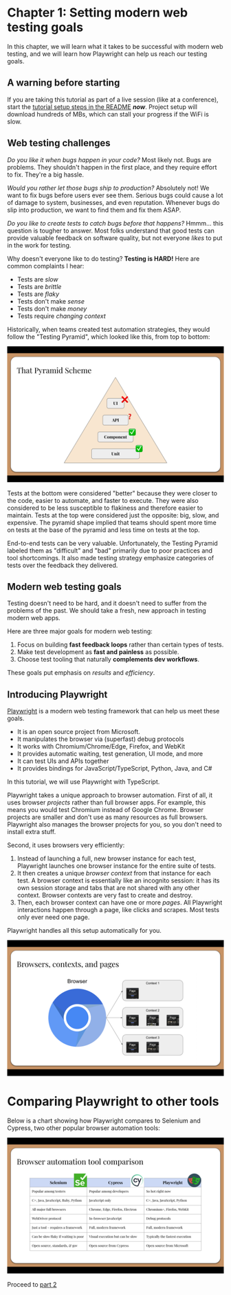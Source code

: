 # Chapter 1: Setting modern web testing goals

In this chapter,
we will learn what it takes to be successful with modern web testing,
and we will learn how Playwright can help us reach our testing goals.


## A warning before starting

If you are taking this tutorial as part of a live session (like at a conference),
start the [tutorial setup steps in the README](../README.md#tutorial-setup) ***now***.
Project setup will download hundreds of MBs, which can stall your progress if the WiFi is slow.


## Web testing challenges

*Do you like it when bugs happen in your code?*
Most likely not.
Bugs are problems.
They shouldn't happen in the first place,
and they require effort to fix.
They're a big hassle.

*Would you rather let those bugs ship to production?*
Absolutely not!
We want to fix bugs before users ever see them.
Serious bugs could cause a lot of damage to system, businesses, and even reputation.
Whenever bugs do slip into production, we want to find them and fix them ASAP.

*Do you like to create tests to catch bugs before that happens?*
Hmmm... this question is tougher to answer.
Most folks understand that good tests can provide valuable feedback on software quality,
but not everyone *likes* to put in the work for testing.

Why doesn't everyone like to do testing?
**Testing is HARD!**
Here are common complaints I hear:

* Tests are *slow*
* Tests are *brittle*
* Tests are *flaky*
* Tests don't make *sense*
* Tests don't make *money*
* Tests require *changing context*

Historically, when teams created test automation strategies, they would follow the "Testing Pyramid",
which looked like this, from top to bottom:

![Testing Pyramid](images/ch01/testing-pyramid.png)

Tests at the bottom were considered "better" because they were closer to the code, easier to automate, and faster to execute.
They were also considered to be less susceptible to flakiness and therefore easier to maintain.
Tests at the top were considered just the opposite: big, slow, and expensive.
The pyramid shape implied that teams should spent more time on tests at the base of the pyramid and less time on tests at the top.

End-to-end tests can be very valuable.
Unfortunately, the Testing Pyramid labeled them as "difficult" and "bad" primarily due to poor practices and tool shortcomings.
It also made testing strategy emphasize categories of tests over the feedback they delivered.


## Modern web testing goals

Testing doesn't need to be hard, and it doesn't need to suffer from the problems of the past.
We should take a fresh, new approach in testing modern web apps.

Here are three major goals for modern web testing:

1. Focus on building **fast feedback loops** rather than certain types of tests.
2. Make test development as **fast and painless** as possible.
3. Choose test tooling that naturally **complements dev workflows**.

These goals put emphasis on *results* and *efficiency*.


## Introducing Playwright

[Playwright](https://playwright.dev/) is a modern web testing framework that can help us meet these goals.

* It is an open source project from Microsoft.
* It manipulates the browser via (superfast) debug protocols
* It works with Chromium/Chrome/Edge, Firefox, and WebKit
* It provides automatic waiting, test generation, UI mode, and more
* It can test UIs and APIs together
* It provides bindings for JavaScript/TypeScript, Python, Java, and C#

In this tutorial, we will use Playwright with TypeScript.

Playwright takes a unique approach to browser automation.
First of all, it uses browser *projects* rather than full browser apps.
For example, this means you would test Chromium instead of Google Chrome.
Browser projects are smaller and don't use as many resources as full browsers.
Playwright also manages the browser projects for you, so you don't need to install extra stuff.

Second, it uses browsers very efficiently:

1. Instead of launching a full, new browser instance for each test,
   Playwright launches one browser instance for the entire suite of tests.
2. It then creates a unique *browser context* from that instance for each test.
   A browser context is essentially like an incognito session:
   it has its own session storage and tabs that are not shared with any other context.
   Browser contexts are very fast to create and destroy.
3. Then, each browser context can have one or more *pages*.
   All Playwright interactions happen through a page, like clicks and scrapes.
   Most tests only ever need one page.

Playwright handles all this setup automatically for you.

![Browsers, contexts, and pages](images/ch01/browsers-contexts-pages.png)


# Comparing Playwright to other tools

Below is a chart showing how Playwright compares to Selenium and Cypress,
two other popular browser automation tools:

![Browser automation tool comparison](images/ch01/tool-comparison.png)

Proceed to [part 2](02-initial-exploreation.md)